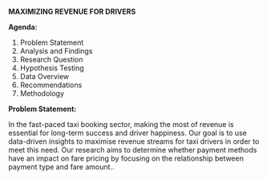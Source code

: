 **MAXIMIZING REVENUE FOR DRIVERS**

**Agenda:**
1. Problem Statement
2. Analysis and Findings
3. Research Question
4. Hypothesis Testing
5. Data Overview 
6. Recommendations
7. Methodology

**Problem Statement:**
 
In the fast-paced taxi booking sector, making the most of revenue is essential for long-term success and driver happiness. 
Our goal is to use data-driven insights to maximise revenue streams for taxi drivers in order to meet this need. Our research aims to determine whether payment methods have an impact on fare pricing by focusing on the relationship between payment type and fare amount..

